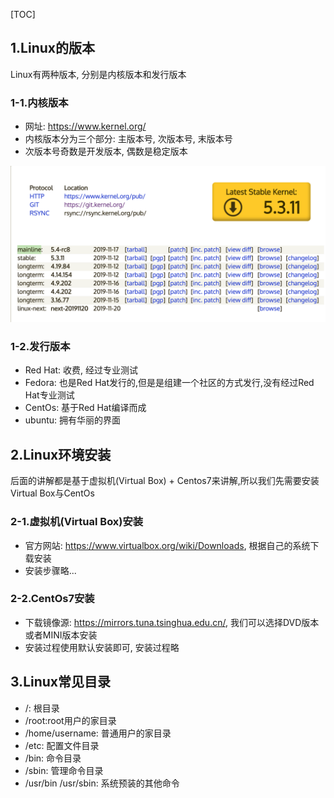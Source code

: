 [TOC]

## 1.Linux的版本

Linux有两种版本, 分别是内核版本和发行版本

### 1-1.内核版本
- 网址: https://www.kernel.org/
- 内核版本分为三个部分: 主版本号, 次版本号, 末版本号
- 次版本号奇数是开发版本, 偶数是稳定版本

![image](../img/linux内核.png)

### 1-2.发行版本
- Red Hat: 收费, 经过专业测试
- Fedora: 也是Red Hat发行的,但是是组建一个社区的方式发行,没有经过Red Hat专业测试
- CentOs: 基于Red Hat编译而成
- ubuntu: 拥有华丽的界面

## 2.Linux环境安装
后面的讲解都是基于虚拟机(Virtual Box) + Centos7来讲解,所以我们先需要安装Virtual Box与CentOs

### 2-1.虚拟机(Virtual Box)安装
- 官方网站: https://www.virtualbox.org/wiki/Downloads, 根据自己的系统下载安装
- 安装步骤略...

### 2-2.CentOs7安装
- 下载镜像源: https://mirrors.tuna.tsinghua.edu.cn/, 我们可以选择DVD版本或者MINI版本安装
- 安装过程使用默认安装即可, 安装过程略

## 3.Linux常见目录
- /: 根目录
- /root:root用户的家目录
- /home/username: 普通用户的家目录
- /etc: 配置文件目录
- /bin: 命令目录
- /sbin: 管理命令目录
- /usr/bin /usr/sbin: 系统预装的其他命令
